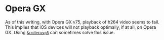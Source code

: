 # Opera GX

As of this writing, with Opera GX v75, playback of h264 video seems to fail. This implies that iOS devices will not playback optimally, if at all, on Opera GX. Using [`&codec=vp8`](../advanced-settings/video-parameters/codec.md) can sometimes solve this issue.
